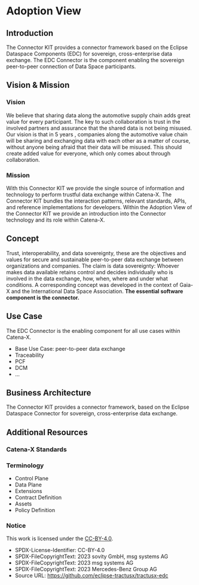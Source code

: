 # Adoption View

## Introduction

The Connector KIT provides a connector framework based on the Eclipse Dataspace Components (EDC) for sovereign, cross-enterprise data exchange. The EDC Connector is the component enabling the sovereign peer-to-peer connection of Data Space participants.

## Vision & Mission

### Vision

We believe that sharing data along the automotive supply chain adds great value for every participant. The key to such collaboration is trust in the involved partners and assurance that the shared data is not being misused. Our vision is that in 5 years , companies along the automotive value chain will be sharing and exchanging data with each other as a matter of course, without anyone being afraid that their data will be misused. This should create added value for everyone, which only comes about through collaboration.

### Mission

With this Connector KIT we provide the single source of information and technology to perform trustful data exchange within Catena-X. The Connector KIT bundles the interaction patterns, relevant standards, APIs, and reference implementations  for developers. Within the Adoption View of the Connector KIT we provide an introduction into the Connector technology and its role within Catena-X.

## Concept

Trust, interoperability, and data sovereignty, these are the objectives and values for secure and sustainable peer-to-peer data exchange between organizations and companies. The claim is data sovereignty: Whoever makes data available retains control and decides individually who is involved in the data exchange, how, when, where and under what conditions. A corresponding concept was developed in the context of Gaia-X and the International Data Space Association. __The essential software component is the connector.__

## Use Case

The EDC Connector is the enabling component for all use cases within Catena-X.

* Base Use Case: peer-to-peer data exchange
* Traceability
* PCF
* DCM
* ...

## Business Architecture

The Connector KIT provides a connector framework, based on the Eclipse Dataspace Connector for sovereign, cross-enterprise data exchange.

## Additional Resources

### Catena-X Standards

### Terminology

* Control Plane
* Data Plane
* Extensions
* Contract Definition
* Assets
* Policy Definition

### Notice

This work is licensed under the [CC-BY-4.0](https://creativecommons.org/licenses/by/4.0/legalcode).

* SPDX-License-Identifier: CC-BY-4.0
* SPDX-FileCopyrightText: 2023 sovity GmbH, msg systems AG
* SPDX-FileCopyrightText: 2023 msg systems AG
* SPDX-FileCopyrightText: 2023 Mercedes-Benz Group AG
* Source URL: https://github.com/eclipse-tractusx/tractusx-edc

